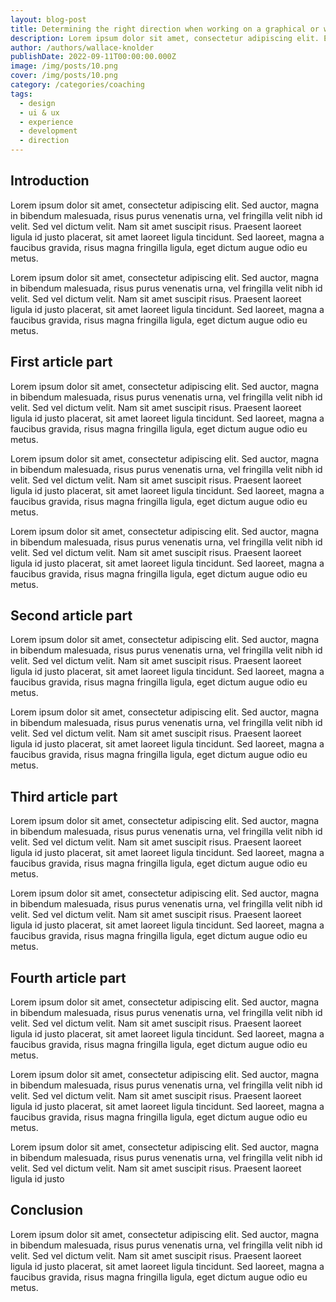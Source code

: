 ```yaml
---
layout: blog-post
title: Determining the right direction when working on a graphical or web project
description: Lorem ipsum dolor sit amet, consectetur adipiscing elit. Et nemo nimium beatus est; Idemne, quod iucunde? Duo Reges constructio interrete. At iamdecimum annum in spelunca iacet.
author: /authors/wallace-knolder
publishDate: 2022-09-11T00:00:00.000Z
image: /img/posts/10.png
cover: /img/posts/10.png
category: /categories/coaching
tags:
  - design
  - ui & ux
  - experience
  - development
  - direction
---
```

## Introduction
Lorem ipsum dolor sit amet, consectetur adipiscing elit. Sed auctor, magna in bibendum malesuada, risus purus venenatis urna, vel fringilla velit nibh id velit. Sed vel dictum velit. Nam sit amet suscipit risus. Praesent laoreet ligula id justo placerat, sit amet laoreet ligula tincidunt. Sed laoreet, magna a faucibus gravida, risus magna fringilla ligula, eget dictum augue odio eu metus.

Lorem ipsum dolor sit amet, consectetur adipiscing elit. Sed auctor, magna in bibendum malesuada, risus purus venenatis urna, vel fringilla velit nibh id velit. Sed vel dictum velit. Nam sit amet suscipit risus. Praesent laoreet ligula id justo placerat, sit amet laoreet ligula tincidunt. Sed laoreet, magna a faucibus gravida, risus magna fringilla ligula, eget dictum augue odio eu metus.

## First article part
Lorem ipsum dolor sit amet, consectetur adipiscing elit. Sed auctor, magna in bibendum malesuada, risus purus venenatis urna, vel fringilla velit nibh id velit. Sed vel dictum velit. Nam sit amet suscipit risus. Praesent laoreet ligula id justo placerat, sit amet laoreet ligula tincidunt. Sed laoreet, magna a faucibus gravida, risus magna fringilla ligula, eget dictum augue odio eu metus.

Lorem ipsum dolor sit amet, consectetur adipiscing elit. Sed auctor, magna in bibendum malesuada, risus purus venenatis urna, vel fringilla velit nibh id velit. Sed vel dictum velit. Nam sit amet suscipit risus. Praesent laoreet ligula id justo placerat, sit amet laoreet ligula tincidunt. Sed laoreet, magna a faucibus gravida, risus magna fringilla ligula, eget dictum augue odio eu metus.

Lorem ipsum dolor sit amet, consectetur adipiscing elit. Sed auctor, magna in bibendum malesuada, risus purus venenatis urna, vel fringilla velit nibh id velit. Sed vel dictum velit. Nam sit amet suscipit risus. Praesent laoreet ligula id justo placerat, sit amet laoreet ligula tincidunt. Sed laoreet, magna a faucibus gravida, risus magna fringilla ligula, eget dictum augue odio eu metus.

## Second article part
Lorem ipsum dolor sit amet, consectetur adipiscing elit. Sed auctor, magna in bibendum malesuada, risus purus venenatis urna, vel fringilla velit nibh id velit. Sed vel dictum velit. Nam sit amet suscipit risus. Praesent laoreet ligula id justo placerat, sit amet laoreet ligula tincidunt. Sed laoreet, magna a faucibus gravida, risus magna fringilla ligula, eget dictum augue odio eu metus.

Lorem ipsum dolor sit amet, consectetur adipiscing elit. Sed auctor, magna in bibendum malesuada, risus purus venenatis urna, vel fringilla velit nibh id velit. Sed vel dictum velit. Nam sit amet suscipit risus. Praesent laoreet ligula id justo placerat, sit amet laoreet ligula tincidunt. Sed laoreet, magna a faucibus gravida, risus magna fringilla ligula, eget dictum augue odio eu metus.

## Third article part
Lorem ipsum dolor sit amet, consectetur adipiscing elit. Sed auctor, magna in bibendum malesuada, risus purus venenatis urna, vel fringilla velit nibh id velit. Sed vel dictum velit. Nam sit amet suscipit risus. Praesent laoreet ligula id justo placerat, sit amet laoreet ligula tincidunt. Sed laoreet, magna a faucibus gravida, risus magna fringilla ligula, eget dictum augue odio eu metus.

Lorem ipsum dolor sit amet, consectetur adipiscing elit. Sed auctor, magna in bibendum malesuada, risus purus venenatis urna, vel fringilla velit nibh id velit. Sed vel dictum velit. Nam sit amet suscipit risus. Praesent laoreet ligula id justo placerat, sit amet laoreet ligula tincidunt. Sed laoreet, magna a faucibus gravida, risus magna fringilla ligula, eget dictum augue odio eu metus.

## Fourth article part
Lorem ipsum dolor sit amet, consectetur adipiscing elit. Sed auctor, magna in bibendum malesuada, risus purus venenatis urna, vel fringilla velit nibh id velit. Sed vel dictum velit. Nam sit amet suscipit risus. Praesent laoreet ligula id justo placerat, sit amet laoreet ligula tincidunt. Sed laoreet, magna a faucibus gravida, risus magna fringilla ligula, eget dictum augue odio eu metus.

Lorem ipsum dolor sit amet, consectetur adipiscing elit. Sed auctor, magna in bibendum malesuada, risus purus venenatis urna, vel fringilla velit nibh id velit. Sed vel dictum velit. Nam sit amet suscipit risus. Praesent laoreet ligula id justo placerat, sit amet laoreet ligula tincidunt. Sed laoreet, magna a faucibus gravida, risus magna fringilla ligula, eget dictum augue odio eu metus.

Lorem ipsum dolor sit amet, consectetur adipiscing elit. Sed auctor, magna in bibendum malesuada, risus purus venenatis urna, vel fringilla velit nibh id velit. Sed vel dictum velit. Nam sit amet suscipit risus. Praesent laoreet ligula id justo

## Conclusion
Lorem ipsum dolor sit amet, consectetur adipiscing elit. Sed auctor, magna in bibendum malesuada, risus purus venenatis urna, vel fringilla velit nibh id velit. Sed vel dictum velit. Nam sit amet suscipit risus. Praesent laoreet ligula id justo placerat, sit amet laoreet ligula tincidunt. Sed laoreet, magna a faucibus gravida, risus magna fringilla ligula, eget dictum augue odio eu metus.